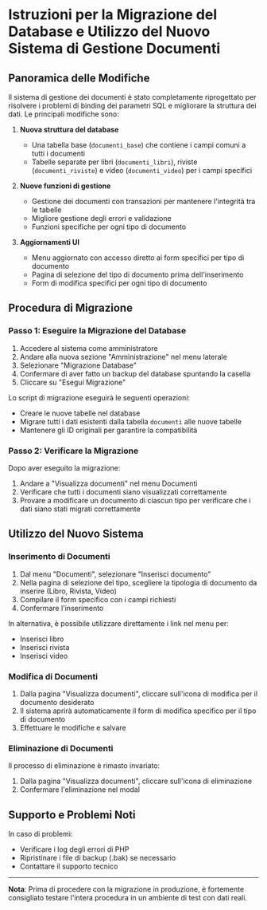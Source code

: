 # Istruzioni per la Migrazione del Database e Utilizzo del Nuovo Sistema di Gestione Documenti

## Panoramica delle Modifiche

Il sistema di gestione dei documenti è stato completamente riprogettato per risolvere i problemi di binding dei parametri SQL e migliorare la struttura dei dati. Le principali modifiche sono:

1. **Nuova struttura del database**
   - Una tabella base (`documenti_base`) che contiene i campi comuni a tutti i documenti
   - Tabelle separate per libri (`documenti_libri`), riviste (`documenti_riviste`) e video (`documenti_video`) per i campi specifici

2. **Nuove funzioni di gestione**
   - Gestione dei documenti con transazioni per mantenere l'integrità tra le tabelle
   - Migliore gestione degli errori e validazione
   - Funzioni specifiche per ogni tipo di documento

3. **Aggiornamenti UI**
   - Menu aggiornato con accesso diretto ai form specifici per tipo di documento
   - Pagina di selezione del tipo di documento prima dell'inserimento
   - Form di modifica specifici per ogni tipo di documento

## Procedura di Migrazione

### Passo 1: Eseguire la Migrazione del Database

1. Accedere al sistema come amministratore
2. Andare alla nuova sezione "Amministrazione" nel menu laterale
3. Selezionare "Migrazione Database"
4. Confermare di aver fatto un backup del database spuntando la casella
5. Cliccare su "Esegui Migrazione"

Lo script di migrazione eseguirà le seguenti operazioni:
- Creare le nuove tabelle nel database
- Migrare tutti i dati esistenti dalla tabella `documenti` alle nuove tabelle
- Mantenere gli ID originali per garantire la compatibilità

### Passo 2: Verificare la Migrazione

Dopo aver eseguito la migrazione:
1. Andare a "Visualizza documenti" nel menu Documenti
2. Verificare che tutti i documenti siano visualizzati correttamente
3. Provare a modificare un documento di ciascun tipo per verificare che i dati siano stati migrati correttamente

## Utilizzo del Nuovo Sistema

### Inserimento di Documenti

1. Dal menu "Documenti", selezionare "Inserisci documento"
2. Nella pagina di selezione del tipo, scegliere la tipologia di documento da inserire (Libro, Rivista, Video)
3. Compilare il form specifico con i campi richiesti
4. Confermare l'inserimento

In alternativa, è possibile utilizzare direttamente i link nel menu per:
- Inserisci libro
- Inserisci rivista
- Inserisci video

### Modifica di Documenti

1. Dalla pagina "Visualizza documenti", cliccare sull'icona di modifica per il documento desiderato
2. Il sistema aprirà automaticamente il form di modifica specifico per il tipo di documento
3. Effettuare le modifiche e salvare

### Eliminazione di Documenti

Il processo di eliminazione è rimasto invariato:
1. Dalla pagina "Visualizza documenti", cliccare sull'icona di eliminazione
2. Confermare l'eliminazione nel modal

## Supporto e Problemi Noti

In caso di problemi:
- Verificare i log degli errori di PHP
- Ripristinare i file di backup (.bak) se necessario
- Contattare il supporto tecnico

---

**Nota**: Prima di procedere con la migrazione in produzione, è fortemente consigliato testare l'intera procedura in un ambiente di test con dati reali.
